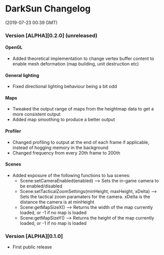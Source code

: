 # DarkSun Changelog
(2019-07-23 00:39 GMT)

### Version [ALPHA][0.2.0] (unreleased)
#### OpenGL
 - Added theoretical implementation to change vertex buffer content to enable mesh deformation (map building, unit destruction etc)
#### General lighting
 - Fixed directional lighting behaviour being a bit odd
#### Maps
 - Tweaked the output range of maps from the heightmap data to get a more consistent output
 - Added map smoothing to produce a better output
#### Profiler
 - Changed profiling to output at the end of each frame if applicable, instead of hogging memory in the background
 - Changed frequency from every 20th frame to 200th
#### Scenes
 - Added exposure of the following functions to lua scenes:
   - Scene:setCameraEnabled(enabled)	--> Sets the in-game camera to be enabled/disabled
   - Scene:setTacticalZoomSettings(minHeight, maxHeight, xDelta)	--> Sets the tactical zoom paramaters for the camera. xDelta is the distance the camera is at minHeight
   - Scene:getMapSizeX() --> Returns the width of the map currently loaded, or -1 if no map is loaded
   - Scene:getMapSizeY() --> Returns the height of the map currently loaded, or -1 if no map is loaded

### Version [ALPHA][0.1.0]

 - First public release